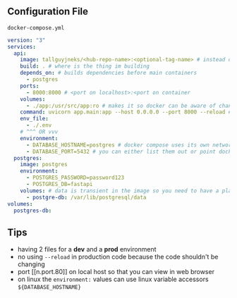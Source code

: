 
## Configuration File

`docker-compose.yml`

```yml
version: "3"
services:
  api:
    image: tallguyjneks/<hub-repo-name>:<optional-tag-name> # instead of build if this was a production env
    build: . # where is the thing im building
    depends_on: # builds dependencies before main containers
      - postgres
    ports:
      - 8000:8000 # <port on localhost>:<port on container
    volumes:
      - ./app:/usr/src/app:ro # makes it so docker can be aware of changes between a linked directory and `ro` means read only so docker cant change the files
    command: uvicorn app.main:app --host 0.0.0.0 --port 8000 --reload # overrides default command for the image when ran
    env_file:
      - ./.env
    # ^^^ OR vvv
    environment:
      - DATABASE_HOSTNAME=postgres # docker compose uses its own network dns so you can specify a name of another container instead of the ip address
      - DATABASE_PORT=5432 # you can either list them out or point docker to a .env file
  postgres:
    image: postgres
    environment:
      - POSTGRES_PASSWORD=password123
      - POSTGRES_DB=fastapi
    volumes: # data is transient in the image so you need to have a place to have permanently stored data
      - postgre-db: /var/lib/postgresql/data
volumes:
  postgres-db:
```

## Tips

- having 2 files for a **dev** and a **prod** environment
- no using `--reload` in production code because the code shouldn't be changing
- port [[n.port.80]] on local host so that you can view in web browser
- on linux the `environment:` values can use linux variable accessors `${DATABASE_HOSTNAME}`

